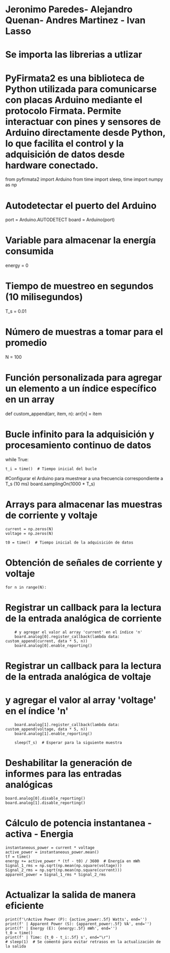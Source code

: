 #  Jeronimo Paredes- Alejandro Quenan- Andres Martinez - Ivan Lasso


# Se importa las librerias a utlizar
# PyFirmata2 es una biblioteca de Python utilizada para comunicarse con placas Arduino mediante el protocolo Firmata. Permite interactuar con pines y sensores de Arduino directamente desde Python, lo que facilita el control y la adquisición de datos desde hardware conectado.
from pyfirmata2 import Arduino
from time import sleep, time
import numpy as np

# Autodetectar el puerto del Arduino
port = Arduino.AUTODETECT
board = Arduino(port)

# Variable para almacenar la energía consumida
energy = 0
# Tiempo de muestreo en segundos (10 milisegundos)
T_s = 0.01

# Número de muestras a tomar para el promedio
N = 100
# Función personalizada para agregar un elemento a un índice específico en un array
def custom_append(arr, item, n):
    arr[n] = item
# Bucle infinito para la adquisición y procesamiento continuo de datos
while True:

    t_i = time()  # Tiempo inicial del bucle

#Configurar el Arduino para muestrear a una frecuencia correspondiente a T_s (10 ms)
    board.samplingOn(1000 * T_s)

# Arrays para almacenar las muestras de corriente y voltaje
    current = np.zeros(N)
    voltage = np.zeros(N)

    t0 = time()  # Tiempo inicial de la adquisición de datos

# Obtención de señales de corriente y voltaje
    for n in range(N):
# Registrar un callback para la lectura de la entrada analógica de corriente
        # y agregar el valor al array 'current' en el índice 'n'
        board.analog[0].register_callback(lambda data: custom_append(current, data * 5, n))
        board.analog[0].enable_reporting()

# Registrar un callback para la lectura de la entrada analógica de voltaje
# y agregar el valor al array 'voltage' en el índice 'n'
        board.analog[1].register_callback(lambda data: custom_append(voltage, data * 5, n))
        board.analog[1].enable_reporting()

        sleep(T_s)  # Esperar para la siguiente muestra

# Deshabilitar la generación de informes para las entradas analógicas
    board.analog[0].disable_reporting()
    board.analog[1].disable_reporting()

# Cálculo de potencia instantanea -activa - Energia
    instantaneous_power = current * voltage
    active_power = instantaneous_power.mean()
    tf = time()
    energy += active_power * (tf - t0) / 3600  # Energía en mWh
    Signal_1_rms = np.sqrt(np.mean(np.square(voltage)))
    Signal_2_rms = np.sqrt(np.mean(np.square(current)))
    apparent_power = Signal_1_rms * Signal_2_rms

# Actualizar la salida de manera eficiente
    print(f'\rActive Power (P): {active_power:.5f} Watts', end='')
    print(f' | Apparent Power (S): {apparent_power:.5f} VA', end='')
    print(f' | Energy (E): {energy:.5f} mWh', end='')
    t_0 = time()
    print(f' | Time: {t_0 - t_i:.5f} s', end="\r")
    # sleep(1)  # Se comentó para evitar retrasos en la actualización de la salida
